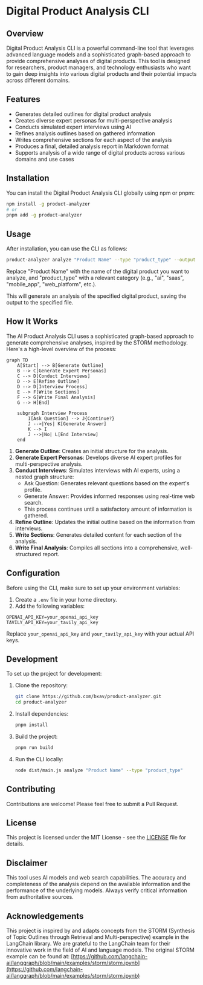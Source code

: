 # Digital Product Analysis CLI

## Overview

Digital Product Analysis CLI is a powerful command-line tool that leverages advanced language models and a sophisticated graph-based approach to provide comprehensive analyses of digital products. This tool is designed for researchers, product managers, and technology enthusiasts who want to gain deep insights into various digital products and their potential impacts across different domains.

## Features

- Generates detailed outlines for digital product analysis
- Creates diverse expert personas for multi-perspective analysis
- Conducts simulated expert interviews using AI
- Refines analysis outlines based on gathered information
- Writes comprehensive sections for each aspect of the analysis
- Produces a final, detailed analysis report in Markdown format
- Supports analysis of a wide range of digital products across various domains and use cases

## Installation

You can install the Digital Product Analysis CLI globally using npm or pnpm:

```bash
npm install -g product-analyzer
# or
pnpm add -g product-analyzer
```

## Usage

After installation, you can use the CLI as follows:

```bash
product-analyzer analyze "Product Name" --type "product_type" --output analysis.md
```

Replace "Product Name" with the name of the digital product you want to analyze, and "product_type" with a relevant category (e.g., "ai", "saas", "mobile_app", "web_platform", etc.).

This will generate an analysis of the specified digital product, saving the output to the specified file.

## How It Works

The AI Product Analysis CLI uses a sophisticated graph-based approach to generate comprehensive analyses, inspired by the STORM methodology. Here's a high-level overview of the process:

```mermaid
graph TD
    A[Start] --> B[Generate Outline]
    B --> C[Generate Expert Personas]
    C --> D[Conduct Interviews]
    D --> E[Refine Outline]
    D --> D[Interview Process]
    E --> F[Write Sections]
    F --> G[Write Final Analysis]
    G --> H[End]

    subgraph Interview Process
        I[Ask Question] --> J{Continue?}
        J -->|Yes| K[Generate Answer]
        K --> I
        J -->|No| L[End Interview]
    end
```

1. **Generate Outline**: Creates an initial structure for the analysis.
2. **Generate Expert Personas**: Develops diverse AI expert profiles for multi-perspective analysis.
3. **Conduct Interviews**: Simulates interviews with AI experts, using a nested graph structure:
   - Ask Question: Generates relevant questions based on the expert's profile.
   - Generate Answer: Provides informed responses using real-time web search.
   - This process continues until a satisfactory amount of information is gathered.
4. **Refine Outline**: Updates the initial outline based on the information from interviews.
5. **Write Sections**: Generates detailed content for each section of the analysis.
6. **Write Final Analysis**: Compiles all sections into a comprehensive, well-structured report.

## Configuration

Before using the CLI, make sure to set up your environment variables:

1. Create a `.env` file in your home directory.
2. Add the following variables:

```
OPENAI_API_KEY=your_openai_api_key
TAVILY_API_KEY=your_tavily_api_key
```

Replace `your_openai_api_key` and `your_tavily_api_key` with your actual API keys.

## Development

To set up the project for development:

1. Clone the repository:

   ```bash
   git clone https://github.com/bxav/product-analyzer.git
   cd product-analyzer
   ```

2. Install dependencies:

   ```bash
   pnpm install
   ```

3. Build the project:

   ```bash
   pnpm run build
   ```

4. Run the CLI locally:
   ```bash
   node dist/main.js analyze "Product Name" --type "product_type"
   ```

## Contributing

Contributions are welcome! Please feel free to submit a Pull Request.

## License

This project is licensed under the MIT License - see the [LICENSE](LICENSE) file for details.

## Disclaimer

This tool uses AI models and web search capabilities. The accuracy and completeness of the analysis depend on the available information and the performance of the underlying models. Always verify critical information from authoritative sources.

## Acknowledgements

This project is inspired by and adapts concepts from the STORM (Synthesis of Topic Outlines through Retrieval and Multi-perspective) example in the LangChain library. We are grateful to the LangChain team for their innovative work in the field of AI and language models. The original STORM example can be found at: [https://github.com/langchain-ai/langgraph/blob/main/examples/storm/storm.ipynb](https://github.com/langchain-ai/langgraph/blob/main/examples/storm/storm.ipynb)
